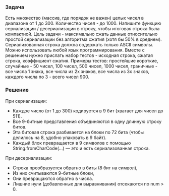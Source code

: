 ### Задача

Есть множество (массив, где порядок не важен) целых чисел в диапазоне от 1 до 300. 
Количество чисел - до 1000. Напишите функцию сериализации / десериализации в строку, чтобы итоговая строка была компактной.
Цель задачи - максимально сжать данные относительно простой сериализации без алгоритма сжатия (хотя бы 50% в среднем). 
Сериализованная строка должна содержать только ASCII символы. Можно использовать любой язык программирования.
Вместе с решением нужно прислать набор тестов  - исходная строка, сжатая строка, коэффициент сжатия.
Примеры тестов: простейшие короткие, случайные - 50 чисел, 100 чисел, 500 чисел, 1000 чисел, граничные - все числа 1 знака, все числа из 2х знаков, все числа из 3х знаков, каждого числа по 3 - всего чисел 900.

### Решение
При сериализации:
- Каждое число (от 1 до 300) кодируется в 9 бит (хватает для чисел до 511).
- Все 9-битные представления объединяются в одну длинную строку битов.
- Эта битовая строка разбивается на блоки по 72 бита (чтобы делилось на 8, удобно упаковать в 9 байт).
- Каждый блок превращается в 9 символов с помощью String.fromCharCode(...) — это и есть сериализованная строка.

При десериализации:
- Строка преобразуется обратно в биты (8 бит на символ),
- Из них считываются 9-битные блоки,
- Они превращаются обратно в числа.
- Лишние нули (добавленные для выравнивания) отсекаются по num > 0.
